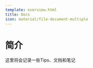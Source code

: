 ```yaml
---
template: overview.html
title: Docs
icon: material/file-document-multiple
---
```

# 简介

这里将会记录一些Tips、文档和笔记
